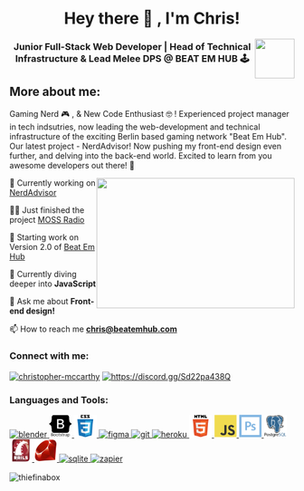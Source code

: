 
<h1 align="center">Hey there 👋 , I'm Chris!</h1>
<img src="https://github.com/ThiefinaboX/ThiefinaboX/blob/main/Birdbox-Circle.png?raw=true" height ="70px" width="70p" align = "right">

<h3 align="center">Junior Full-Stack Web Developer | Head of Technical Infrastructure & Lead Melee DPS @ BEAT EM HUB 🕹</h3>

<h2 align="left">More about me:</h2>

<p align="left"> Gaming Nerd 🎮 , & New Code Enthusiast 🤓 ! Experienced project manager in tech indsutries, now leading the web-development and technical infrastructure of the exciting Berlin based gaming network "Beat Em Hub". Our latest project - NerdAdvisor! Now pushing my front-end design even further, and delving into the back-end world. Excited to learn from you awesome developers out there! 💫 </p>

<img src="https://media.giphy.com/media/UmQrx37p5LVxC/giphy.gif" height = "230px" width="350px" align = "right"/>

🔭 Currently working on [NerdAdvisor](https://vimeo.com/786852077)

👊🏽 Just finished the project [MOSS Radio](https://www.mossradio.live/)

👾 Starting work on Version 2.0 of [Beat Em Hub](https://beatemhub.com/)

🌱 Currently diving deeper into **JavaScript**

💬 Ask me about **Front-end design!**

📫 How to reach me **chris@beatemhub.com**

<p align="left">
<h3 align="left">Connect with me:</h3>
</p>
<p align="left">
<a href="https://linkedin.com/in/christopher-mccarthy" target="blank"><img align="center" src="https://raw.githubusercontent.com/rahuldkjain/github-profile-readme-generator/master/src/images/icons/Social/linked-in-alt.svg" alt="christopher-mccarthy" height="30" width="40" /></a>
<a href="https://discord.gg/https://discord.gg/Sd22pa438Q" target="blank"><img align="center" src="https://raw.githubusercontent.com/rahuldkjain/github-profile-readme-generator/master/src/images/icons/Social/discord.svg" alt="https://discord.gg/Sd22pa438Q" height="30" width="40" /></a>
</p>

<h3 align="left">Languages and Tools:</h3>
<p align="left"> <a href="https://www.blender.org/" target="_blank" rel="noreferrer"> <img src="https://download.blender.org/branding/community/blender_community_badge_white.svg" alt="blender" width="40" height="40"/> </a> <a href="https://getbootstrap.com" target="_blank" rel="noreferrer"> <img src="https://raw.githubusercontent.com/devicons/devicon/master/icons/bootstrap/bootstrap-plain-wordmark.svg" alt="bootstrap" width="40" height="40"/> </a> <a href="https://www.w3schools.com/css/" target="_blank" rel="noreferrer"> <img src="https://raw.githubusercontent.com/devicons/devicon/master/icons/css3/css3-original-wordmark.svg" alt="css3" width="40" height="40"/> </a> <a href="https://www.figma.com/" target="_blank" rel="noreferrer"> <img src="https://www.vectorlogo.zone/logos/figma/figma-icon.svg" alt="figma" width="40" height="40"/> </a> <a href="https://git-scm.com/" target="_blank" rel="noreferrer"> <img src="https://www.vectorlogo.zone/logos/git-scm/git-scm-icon.svg" alt="git" width="40" height="40"/> </a> <a href="https://heroku.com" target="_blank" rel="noreferrer"> <img src="https://www.vectorlogo.zone/logos/heroku/heroku-icon.svg" alt="heroku" width="40" height="40"/> </a> <a href="https://www.w3.org/html/" target="_blank" rel="noreferrer"> <img src="https://raw.githubusercontent.com/devicons/devicon/master/icons/html5/html5-original-wordmark.svg" alt="html5" width="40" height="40"/> </a> <a href="https://developer.mozilla.org/en-US/docs/Web/JavaScript" target="_blank" rel="noreferrer"> <img src="https://raw.githubusercontent.com/devicons/devicon/master/icons/javascript/javascript-original.svg" alt="javascript" width="40" height="40"/> </a> <a href="https://www.photoshop.com/en" target="_blank" rel="noreferrer"> <img src="https://raw.githubusercontent.com/devicons/devicon/master/icons/photoshop/photoshop-line.svg" alt="photoshop" width="40" height="40"/> </a> <a href="https://www.postgresql.org" target="_blank" rel="noreferrer"> <img src="https://raw.githubusercontent.com/devicons/devicon/master/icons/postgresql/postgresql-original-wordmark.svg" alt="postgresql" width="40" height="40"/> </a> <a href="https://rubyonrails.org" target="_blank" rel="noreferrer"> <img src="https://raw.githubusercontent.com/devicons/devicon/master/icons/rails/rails-original-wordmark.svg" alt="rails" width="40" height="40"/> </a> <a href="https://www.ruby-lang.org/en/" target="_blank" rel="noreferrer"> <img src="https://raw.githubusercontent.com/devicons/devicon/master/icons/ruby/ruby-original.svg" alt="ruby" width="40" height="40"/> </a> <a href="https://www.sqlite.org/" target="_blank" rel="noreferrer"> <img src="https://www.vectorlogo.zone/logos/sqlite/sqlite-icon.svg" alt="sqlite" width="40" height="40"/> </a> <a href="https://zapier.com" target="_blank" rel="noreferrer"> <img src="https://www.vectorlogo.zone/logos/zapier/zapier-icon.svg" alt="zapier" width="40" height="40"/> </a> </p>

<p><img align="center" src="https://github-readme-stats.vercel.app/api/top-langs?username=thiefinabox&show_icons=true&locale=en&layout=compact" alt="thiefinabox" /></p>
